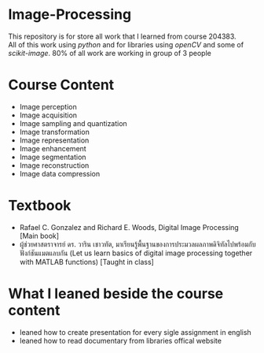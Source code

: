 # Image-Processing
This repository is for store all work that I learned from course 204383.<br>
All of this work using <i>python</i> and for libraries using <i>openCV</i> and some of <i>scikit-image</i>.
80% of all work are working in group of 3  people
# Course Content
* Image perception
* Image acquisition
* Image sampling and quantization
* Image transformation
* Image representation
* Image enhancement
* Image segmentation
* Image reconstruction
* Image data compression
# Textbook
* Rafael C. Gonzalez and Richard E. Woods, Digital Image Processing [Main book]
* ผู้ช่วยศาสตราจารย์ ดร. วาริน เชาวทัต, มาเรียนรู้พื้นฐานของการประมวลผลภาพดิจิทัลไปพร้อมกับฟังก์ชันแมตแลบกัน (Let us learn basics of digital image processing together with MATLAB functions) [Taught in class]
# What I leaned beside the course content
* leaned how to create presentation for every sigle assignment in english
* leaned how to read documentary from libraries offical website
